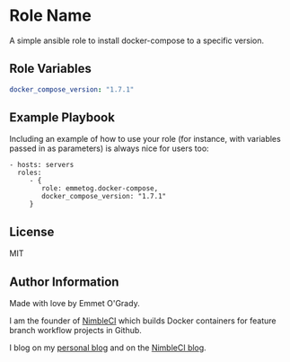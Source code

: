 Role Name
=========

A simple ansible role to install docker-compose to a specific version.

Role Variables
--------------

```yml
docker_compose_version: "1.7.1"
```

Example Playbook
----------------

Including an example of how to use your role (for instance, with variables passed in as parameters) is always nice for users too:

    - hosts: servers
      roles:
         - {
            role: emmetog.docker-compose,
            docker_compose_version: "1.7.1"
         }

License
-------

MIT

Author Information
------------------

Made with love by Emmet O'Grady.

I am the founder of [NimbleCI](https://nimbleci.com) which builds Docker containers for feature branch workflow projects in Github.

I blog on my [personal blog](blog.emmetogrady.com) and on the [NimbleCI blog](blog.nimbleci.com).
